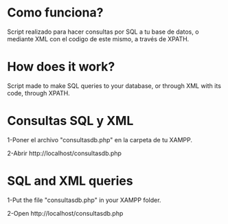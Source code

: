 # Como funciona?
Script realizado para hacer consultas por SQL a tu base de datos, o mediante XML con el codigo de este mismo, a través de XPATH.

# How does it work?
Script made to make SQL queries to your database, or through XML with its code, through XPATH.

# Consultas SQL y XML
1-Poner el archivo "consultasdb.php" en la carpeta de tu XAMPP.

2-Abrir http://localhost/consultasdb.php

# SQL and XML queries
1-Put the file "consultasdb.php" in your XAMPP folder.

2-Open http://localhost/consultasdb.php
